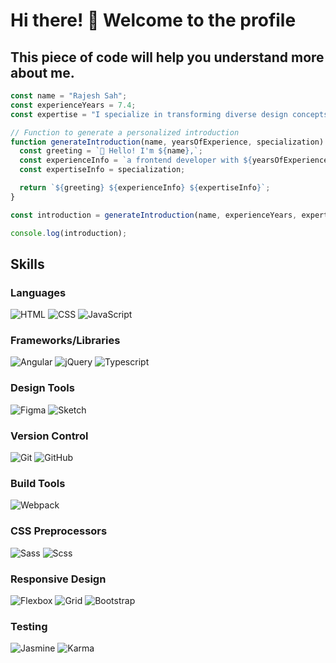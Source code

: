 # Hi there! 👋 Welcome to the profile

## This piece of code will help you understand more about me.

```javascript
const name = "Rajesh Sah";
const experienceYears = 7.4;
const expertise = "I specialize in transforming diverse design concepts into pixel-perfect, adaptable, and scalable digital solutions for businesses. As a developer with over seven years of hands-on experience in UI development, I bring a wealth of expertise to the table. My core strengths lie in Angular and related UI frameworks, where I've honed my skills in crafting seamless user interfaces. I take pride in tackling complex problems, which is a fundamental aspect of my approach to web development. My proficiency extends to mastering web programming skills and a deep understanding of browser behavior, allowing me to create web applications that are both user-friendly and efficient";

// Function to generate a personalized introduction
function generateIntroduction(name, yearsOfExperience, specialization) {
  const greeting = `👋 Hello! I'm ${name},`;
  const experienceInfo = `a frontend developer with ${yearsOfExperience} years of hands-on experience in UI development.`;
  const expertiseInfo = specialization;

  return `${greeting} ${experienceInfo} ${expertiseInfo}`;
}

const introduction = generateIntroduction(name, experienceYears, expertise);

console.log(introduction);
```

## Skills

### Languages
![HTML](https://img.shields.io/badge/HTML5-E34F26?style=flat&logo=html5&logoColor=white)
![CSS](https://img.shields.io/badge/CSS3-1572B6?style=flat&logo=css3&logoColor=white)
![JavaScript](https://img.shields.io/badge/JavaScript-F7DF1E?style=flat&logo=javascript&logoColor=black)

### Frameworks/Libraries
![Angular](https://img.shields.io/badge/Angular-DD0031?style=flat&logo=angular&logoColor=white)
![jQuery](https://img.shields.io/badge/jQuery-0769AD?style=flat&logo=jquery&logoColor=white)
![Typescript](https://img.shields.io/badge/Typescript-3178C6?style=flat&logo=typescript&logoColor=white)

### Design Tools
![Figma](https://img.shields.io/badge/Figma-F24E1E?style=flat&logo=figma&logoColor=white)
![Sketch](https://img.shields.io/badge/Sketch-F7B500?style=flat&logo=sketch&logoColor=white)

### Version Control
![Git](https://img.shields.io/badge/Git-F05032?style=flat&logo=git&logoColor=white)
![GitHub](https://img.shields.io/badge/GitHub-181717?style=flat&logo=github&logoColor=white)

### Build Tools
![Webpack](https://img.shields.io/badge/Webpack-8DD6F9?style=flat&logo=webpack&logoColor=black)

### CSS Preprocessors
![Sass](https://img.shields.io/badge/Sass-CC6699?style=flat&logo=sass&logoColor=white)
![Scss](https://img.shields.io/badge/Scss-CC6699?style=flat&logo=sass&logoColor=white)

### Responsive Design
![Flexbox](https://img.shields.io/badge/Flexbox-44A2FD?style=flat)
![Grid](https://img.shields.io/badge/Grid-29ABE2?style=flat)
![Bootstrap](https://img.shields.io/badge/Bootstrap-7952B3?style=flat&logo=bootstrap&logoColor=white)

### Testing
![Jasmine](https://img.shields.io/badge/Jasmine-8A4182?style=flat)
![Karma](https://img.shields.io/badge/Karma-0D0C0C?style=flat)
